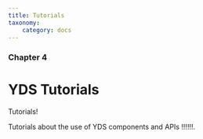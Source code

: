 ```yaml
---
title: Tutorials
taxonomy:
    category: docs
---
```


### Chapter 4

# YDS Tutorials


Tutorials!


Tutorials about the use of YDS components and APIs  !!!!!!.
